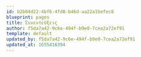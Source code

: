 ```yaml
---
id: b2b04d22-4bf6-4fd8-b46d-aa22a1befec8
blueprint: pages
title: Συνεντεύξεις
author: f5da7a42-9c6e-494f-b9e0-7cea2a72ef91
template: default
updated_by: f5da7a42-9c6e-494f-b9e0-7cea2a72ef91
updated_at: 1655416394
---
```

